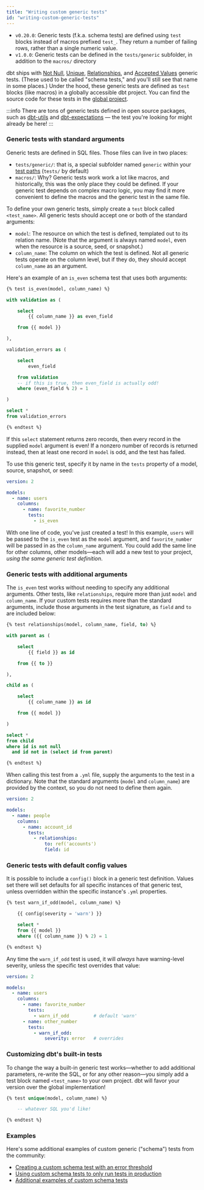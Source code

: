 ```yaml
---
title: "Writing custom generic tests"
id: "writing-custom-generic-tests"
---
```


<Changelog>

* `v0.20.0`: Generic tests (f.k.a. schema tests) are defined using `test` blocks instead of macros prefixed `test_`. They return a number of failing rows, rather than a single numeric value.
* `v1.0.0`: Generic tests can be defined in the `tests/generic` subfolder, in addition to the `macros/` directory

</Changelog>

dbt ships with [Not Null](resource-properties/tests#not-null), [Unique](resource-properties/tests#unique), [Relationships](resource-properties/tests#relationships), and [Accepted Values](resource-properties/tests#accepted-values) generic tests. (These used to be called "schema tests," and you'll still see that name in some places.) Under the hood, these generic tests are defined as `test` blocks (like macros) in a globally accessible dbt project. You can find the source code for these tests in the [global project](https://github.com/dbt-labs/dbt-core/tree/HEAD/core/dbt/include/global_project/).

:::info
There are tons of generic tests defined in open source packages, such as [dbt-utils](https://hub.getdbt.com/dbt-labs/dbt_utils/latest/) and [dbt-expectations](https://hub.getdbt.com/calogica/dbt_expectations/latest/) — the test you're looking for might already be here!
:::

### Generic tests with standard arguments

Generic tests are defined in SQL files. Those files can live in two places:
- `tests/generic/`: that is, a special subfolder named `generic` within your [test paths](test-paths) (`tests/` by default)
- `macros/`: Why? Generic tests work work a lot like macros, and historically, this was the only place they could be defined. If your generic test depends on complex macro logic, you may find it more convenient to define the macros and the generic test in the same file.

To define your own generic tests, simply create a `test` block called `<test_name>`. All generic tests should accept one or both of the standard arguments:
- `model`: The resource on which the test is defined, templated out to its relation name. (Note that the argument is always named `model`, even when the resource is a source, seed, or snapshot.)
- `column_name`: The column on which the test is defined. Not all generic tests operate on the column level, but if they do, they should accept `column_name` as an argument.

Here's an example of an `is_even` schema test that uses both arguments:

<File name='tests/generic/test_is_even.sql'>

```sql
{% test is_even(model, column_name) %}

with validation as (

    select
        {{ column_name }} as even_field

    from {{ model }}

),

validation_errors as (

    select
        even_field

    from validation
    -- if this is true, then even_field is actually odd!
    where (even_field % 2) = 1

)

select *
from validation_errors

{% endtest %}
```

</File>

If this `select` statement returns zero records, then every record in the supplied `model` argument is even! If a nonzero number of records is returned instead, then at least one record in `model` is odd, and the test has failed.

To use this generic test, specify it by name in the `tests` property of a model, source, snapshot, or seed:

<File name='models/<filename>.yml'>

```yaml
version: 2

models:
  - name: users
    columns:
      - name: favorite_number
        tests:
      	  - is_even
```

</File>

With one line of code, you've just created a test! In this example, `users` will be passed to the `is_even` test as the `model` argument, and `favorite_number` will be passed in as the `column_name` argument. You could add the same line for other columns, other models—each will add a new test to your project, _using the same generic test definition_.


### Generic tests with additional arguments

The `is_even` test works without needing to specify any additional arguments. Other tests, like `relationships`, require more than just `model` and `column_name`. If your custom tests requires more than the standard arguments, include those arguments in the test signature, as `field` and `to` are included below:

<File name='tests/generic/test_relationships.sql'>

```sql
{% test relationships(model, column_name, field, to) %}

with parent as (

    select
        {{ field }} as id

    from {{ to }}

),

child as (

    select
        {{ column_name }} as id

    from {{ model }}

)

select *
from child
where id is not null
  and id not in (select id from parent)

{% endtest %}
```

</File>

When calling this test from a `.yml` file, supply the arguments to the test in a dictionary. Note that the standard arguments (`model` and `column_name`) are provided by the context, so you do not need to define them again.

<File name='models/<filename>.yml'>

```yaml
version: 2

models:
  - name: people
    columns:
      - name: account_id
        tests:
          - relationships:
              to: ref('accounts')
              field: id
```

</File>

### Generic tests with default config values

It is possible to include a `config()` block in a generic test definition. Values set there will set defaults for all specific instances of that generic test, unless overridden within the specific instance's `.yml` properties.

<File name='tests/generic/warn_if_null.sql'>

```sql
{% test warn_if_odd(model, column_name) %}

    {{ config(severity = 'warn') }}

    select *
    from {{ model }}
    where ({{ column_name }} % 2) = 1

{% endtest %}
```

Any time the `warn_if_odd` test is used, it will _always_ have warning-level severity, unless the specific test overrides that value:

</File>

<File name='models/<filename>.yml'>

```yaml
version: 2

models:
  - name: users
    columns:
      - name: favorite_number
        tests:
      	  - warn_if_odd         # default 'warn'
      - name: other_number
        tests:
          - warn_if_odd:
              severity: error   # overrides
```

</File>

### Customizing dbt's built-in tests

To change the way a built-in generic test works—whether to add additional parameters, re-write the SQL, or for any other reason—you simply add a test block named `<test_name>` to your own project. dbt will favor your version over the global implementation!

<File name='tests/generic/<filename>.yml'>

```sql
{% test unique(model, column_name) %}

    -- whatever SQL you'd like!

{% endtest %}
```

</File>

### Examples

Here's some additional examples of custom generic ("schema") tests from the community:
* [Creating a custom schema test with an error threshold](https://discourse.getdbt.com/t/creating-an-error-threshold-for-schema-tests/966)
* [Using custom schema tests to only run tests in production](https://discourse.getdbt.com/t/conditionally-running-dbt-tests-only-running-dbt-tests-in-production/322)
* [Additional examples of custom schema tests](https://discourse.getdbt.com/t/examples-of-custom-schema-tests/181)
